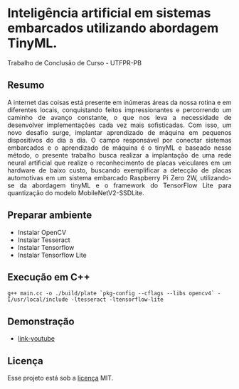 # Inteligência artificial em sistemas embarcados utilizando abordagem TinyML.


Trabalho de Conclusão de Curso - UTFPR-PB

## Resumo

<div style="text-align: justify"> 
A internet das coisas está presente em inúmeras áreas da nossa rotina e em diferentes locais, conquistando feitos impressionantes e percorrendo um caminho de avanço constante, o que nos leva a necessidade de desenvolver  implementações cada vez mais sofisticadas. Com isso, um novo desafio surge, implantar aprendizado de máquina em pequenos dispositivos do dia a dia. O campo responsável por conectar sistemas embarcados e o aprendizado de máquina é o tinyML e baseado nesse método, o presente trabalho busca realizar a implantação de uma rede neural artificial que realize o reconhecimento de placas veiculares em um hardware de baixo custo, buscando exemplificar a detecção de placas automotivas em um sistema embarcado Raspberry Pi Zero 2W, utilizando-se da abordagem tinyML e o framework do TensorFlow Lite para quantização do modelo MobileNetV2-SSDLite.
</div>


## Preparar ambiente

- Instalar OpenCV
- Instalar Tesseract
- Instalar Tensorflow 
- Instalar Tensorflow Lite

## Execução em C++

```
g++ main.cc -o ./build/plate `pkg-config --cflags --libs opencv4` -I/usr/local/include -ltesseract -ltensorflow-lite
```

## Demonstração

- [link-youtube](https://youtu.be/9tQOT_NEWOQ)


## Licença
Esse projeto está sob a [licença](LICENSE) MIT.